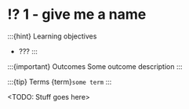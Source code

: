 # ⁉️ 1 - give me a name

:::{hint} Learning objectives
* ???
:::

:::{important} Outcomes
Some outcome description
:::

:::{tip} Terms
{term}`some term`
:::


<TODO: Stuff goes here>
